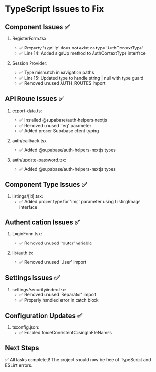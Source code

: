 # TypeScript Issues to Fix

## Component Issues ✅
1. RegisterForm.tsx:
   - ✅ Property 'signUp' does not exist on type 'AuthContextType'
   - ✅ Line 14: Added signUp method to AuthContextType interface

2. Session Provider:
   - ✅ Type mismatch in navigation paths
   - ✅ Line 15: Updated type to handle string | null with type guard
   - ✅ Removed unused AUTH_ROUTES import

## API Route Issues ✅
1. export-data.ts:
   - ✅ Installed @supabase/auth-helpers-nextjs
   - ✅ Removed unused 'req' parameter
   - ✅ Added proper Supabase client typing

2. auth/callback.tsx:
   - ✅ Added @supabase/auth-helpers-nextjs types

3. auth/update-password.tsx:
   - ✅ Added @supabase/auth-helpers-nextjs types

## Component Type Issues ✅
1. listings/[id].tsx:
   - ✅ Added proper type for 'img' parameter using ListingImage interface

## Authentication Issues ✅
1. LoginForm.tsx:
   - ✅ Removed unused 'router' variable

2. lib/auth.ts:
   - ✅ Removed unused 'User' import

## Settings Issues ✅
1. settings/security/index.tsx:
   - ✅ Removed unused 'Separator' import
   - ✅ Properly handled error in catch block

## Configuration Updates ✅
1. tsconfig.json:
   - ✅ Enabled forceConsistentCasingInFileNames

## Next Steps
✅ All tasks completed! The project should now be free of TypeScript and ESLint errors.